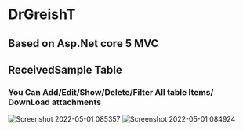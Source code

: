 # DrGreishT
## Based on Asp.Net core 5 MVC
## ReceivedSample Table
### You Can Add/Edit/Show/Delete/Filter All table Items/ DownLoad attachments
![Screenshot 2022-05-01 085357](https://user-images.githubusercontent.com/53373770/166135628-b326397d-d4ab-461c-ad46-ac19ede59fdb.png)
![Screenshot 2022-05-01 084924](https://user-images.githubusercontent.com/53373770/166135642-b4133297-b4e7-421f-ad44-190c41efd254.png)
